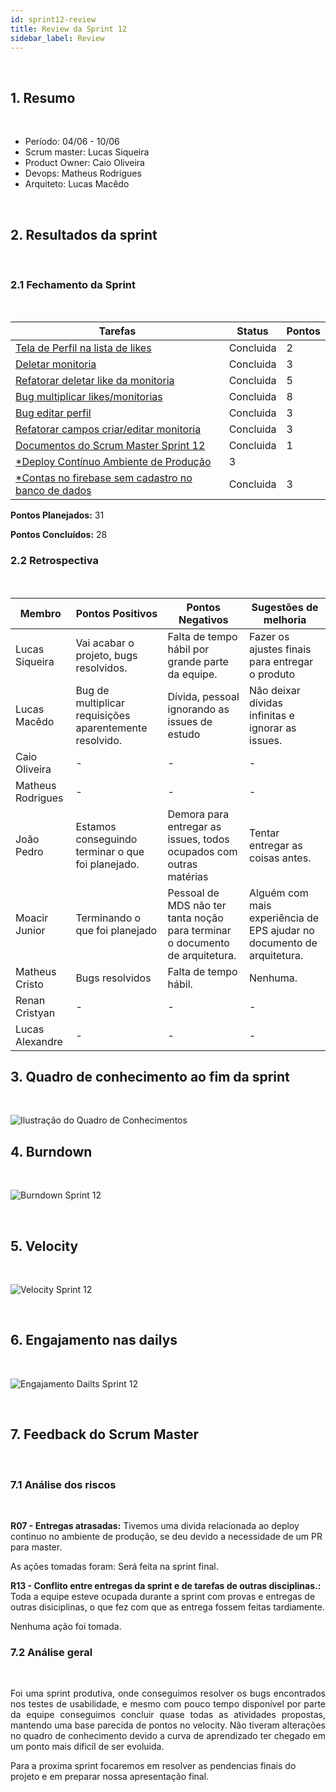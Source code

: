 ```yaml
---
id: sprint12-review
title: Review da Sprint 12
sidebar_label: Review
---
```


<br>

## 1. Resumo

<br>

- Período: 04/06 - 10/06
- Scrum master: Lucas Siqueira
- Product Owner: Caio Oliveira
- Devops: Matheus Rodrigues
- Arquiteto: Lucas Macêdo

<br>

## 2. Resultados da sprint

<br>

### 2.1 Fechamento da Sprint

<br>

Tarefas|Status|Pontos
--|--|--
|[Tela de Perfil na lista de likes](https://github.com/fga-eps-mds/2019.1-maismonitoria/issues/169)| Concluida | 2
|[Deletar monitoria](https://github.com/fga-eps-mds/2019.1-maismonitoria/issues/171)| Concluida | 3
|[Refatorar deletar like da monitoria](https://github.com/fga-eps-mds/2019.1-maismonitoria/issues/173)| Concluida | 5
|[Bug multiplicar likes/monitorias](https://github.com/fga-eps-mds/2019.1-maismonitoria/issues/171)| Concluida | 8
|[Bug editar perfil](https://github.com/fga-eps-mds/2019.1-maismonitoria/issues/174)| Concluida | 3
|[Refatorar campos criar/editar monitoria](https://github.com/fga-eps-mds/2019.1-maismonitoria/issues/172)| Concluida | 3
|[Documentos do Scrum Master Sprint 12](https://github.com/fga-eps-mds/2019.1-MaisMonitoria/issues/175)| Concluida | 1
|[*Deploy Contínuo Ambiente de Produção](https://github.com/fga-eps-mds/2019.1-MaisMonitoria/issues/138) | 3
|[*Contas no firebase sem cadastro no banco de dados](https://github.com/fga-eps-mds/2019.1-maismonitoria/issues/161)| Concluida | 3

**Pontos Planejados:** 31

**Pontos Concluídos:** 28

### 2.2 Retrospectiva

<br>

|Membro|Pontos Positivos|Pontos Negativos|Sugestões de melhoria|
|---|------|-----|---|
|Lucas Siqueira|  Vai acabar o projeto, bugs resolvidos. |  Falta de tempo hábil por grande parte da equipe.  | Fazer os ajustes finais para entregar o produto |
|Lucas Macêdo| Bug de multiplicar requisições aparentemente resolvido. | Dívida, pessoal ignorando as issues de estudo |  Não deixar dívidas infinitas e ignorar as issues. |
|Caio Oliveira|  - | - | - |
|Matheus Rodrigues|  - | - | - |
|João Pedro| Estamos conseguindo terminar o que foi planejado. |  Demora para entregar as issues, todos ocupados com outras matérias | Tentar entregar as coisas antes. |
|Moacir Junior| Terminando o que foi planejado |  Pessoal de MDS não ter tanta noção para terminar o documento de arquitetura. |  Alguém com mais experiência de EPS ajudar no documento de arquitetura. |
|Matheus Cristo| Bugs resolvidos | Falta de tempo hábil. | Nenhuma. |
|Renan Cristyan| - | - | - |
|Lucas Alexandre| -| - | - |

## 3. Quadro de conhecimento ao fim da sprint

<br>

![Ilustração do Quadro de Conhecimentos](assets/quadro-conhecimento-11.png)


## 4. Burndown
<br>

![Burndown Sprint 12](assets/burndown-sprint12.png)

<br>


## 5. Velocity

<br>

![Velocity Sprint 12](assets/velocity-sprint12.png)

<br>


## 6. Engajamento nas dailys

<br>

![Engajamento Dailts Sprint 12](assets/dailys-sprint-12.png)

<br>


## 7. Feedback do Scrum Master

<br>

### 7.1 Análise dos riscos

<br>

**R07 - Entregas atrasadas:**
Tivemos uma divida relacionada ao deploy continuo no ambiente de produção, se deu devido a necessidade de um PR para master.

As ações tomadas foram: Será feita na sprint final.

**R13 - Conflito entre entregas da sprint e de tarefas de outras disciplinas.:**
Toda a equipe esteve ocupada durante a sprint com provas e entregas de outras disiciplinas, o que fez com que as entrega fossem feitas tardiamente.

Nenhuma ação foi tomada.



### 7.2 Análise geral

<br>

<p align = "justify">
Foi uma sprint produtiva, onde conseguimos resolver os bugs encontrados nos testes de usabilidade, e mesmo com pouco tempo disponível por parte da equipe conseguimos concluir quase todas as atividades propostas, mantendo uma base parecida de pontos no velocity. Não tiveram alterações no quadro de conhecimento devido a curva de aprendizado ter chegado em um ponto mais dificíl de ser evoluida.

Para a proxima sprint focaremos em resolver as pendencias finais do projeto e em preparar nossa apresentação final.

<p align = "justify">













